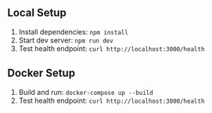 ## Local Setup
1. Install dependencies: `npm install`
2. Start dev server: `npm run dev`
3. Test health endpoint: `curl http://localhost:3000/health`

## Docker Setup
1. Build and run: `docker-compose up --build`
2. Test health endpoint: `curl http://localhost:3000/health`
